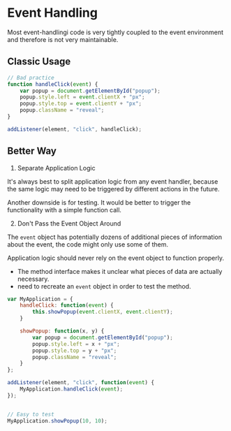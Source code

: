 # Event Handling

Most event-handlingi code is very tightly coupled to the event environment and
therefore is not very maintainable.

## Classic Usage

```javascript
// Bad practice
function handleClick(event) {
    var popup = document.getElementById("popup");
    popup.style.left = event.clientX + "px";
    popup.style.top = event.clientY + "px";
    popup.className = "reveal";
}

addListener(element, "click", handleClick);
```

## Better Way

1. Separate Application Logic

It's always best to split application logic from any event handler, because the
same logic may need to be triggered by different actions in the future.

Another downside is for testing. It would be better to trigger the functionality
with a simple function call.

2. Don't Pass the Event Object Around

The `event` object has potentially dozens of additional pieces of information
about the event, the code might only use some of them.

Application logic should never rely on the event object to function properly.

- The method interface makes it unclear what pieces of data are actually necessary.
- need to recreate an `event` object in order to test the method.


```javascript
var MyApplication = {
    handleClick: function(event) {
        this.showPopup(event.clientX, event.clientY);
    }

    showPopup: function(x, y) {
        var popup = document.getElementById("popup");
        popup.style.left = x + "px";
        popup.style.top = y + "px";
        popup.className = "reveal";
    }
};

addListener(element, "click", function(event) {
    MyApplication.handleClick(event);
});


// Easy to test
MyApplication.showPopup(10, 10);
```
